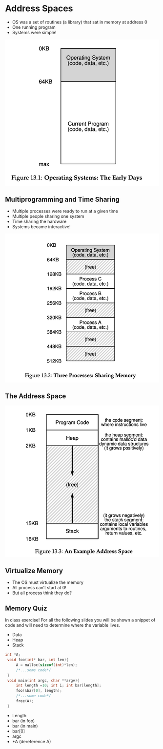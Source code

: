 # Address Spaces

- OS was a set of routines (a library) that sat in memory at address 0
- One running program
- Systems were simple!

![early os](images/vm-early-os.png)

## Multiprogramming and Time Sharing

- Multiple processes were ready to run at a given time
- Multiple people sharing one system
- Time sharing the hardware
- Systems became interactive!

![time share](images/time-sharing.png)

## The Address Space

![address space](images/modern-address-space.png)

## Virtualize Memory

- The OS must virtualize the memory
- All process can’t start at 0!
- But all process think they do?

## Memory Quiz

In class exercise! For all the following slides you will be shown a
snippet of code and will need to determine where the variable lives.

- Data
- Heap
- Stack

```c
int *A;
 void foo(int* bar, int len){
     A = malloc(sizeof(int)*len);
     /*...some code*/
 }
 void main(int argc, char **argv){
     int length =10; int i; int bar[length];
     foo(&bar[0], length);
     /*...some code*/
     free(A);
 }
```

- Length
- bar (in foo)
- bar (in main)
- bar[0]
- argc
- \*A (dereference A)
